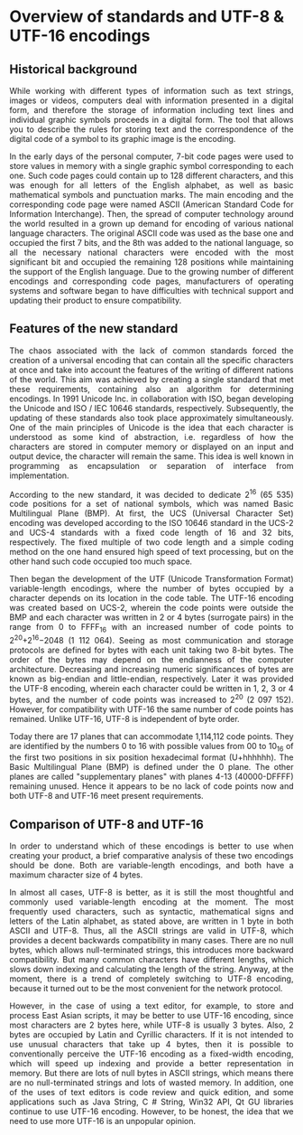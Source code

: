 # Overview of standards and UTF-8 & UTF-16 encodings 

## Historical background

<p align="justify"> While working with different types of information such as text strings, images or videos, computers deal with information presented in a digital form, and therefore the storage of information including text lines and individual graphic symbols proceeds in a digital form. The tool that allows you to describe the rules for storing text and the correspondence of the digital code of a symbol to its graphic image is the encoding.</p>

<p align="justify"> In the early days of the personal computer, 7-bit code pages were used to store values in memory with a single graphic symbol corresponding to each one. Such code pages could contain up to 128 different characters, and this was enough for all letters of the English alphabet, as well as basic mathematical symbols and punctuation marks. The main encoding and the corresponding code page were named ASCII (American Standard Code for Information Interchange). Then, the spread of computer technology around the world resulted in a grown up demand for encoding of various national language characters. The original ASCII code was used as the base one and occupied the first 7 bits, and the 8th was added to the national language, so all the necessary national characters were encoded with the most significant bit and occupied the remaining 128 positions while maintaining the support of the English language. Due to the growing number of different encodings and corresponding code pages, manufacturers of operating systems and software began to have difficulties with technical support and updating their product to ensure compatibility.</p>

## Features of the new standard

<p align="justify"> The chaos associated with the lack of common standards forced the creation of a universal encoding that can contain all the specific characters at once and take into account the features of the writing of different nations of the world. This aim was achieved by creating a single standard that met these requirements, containing also an algorithm for determining encodings. In 1991 Unicode Inc. in collaboration with ISO, began developing the Unicode and ISO / IEC 10646 standards, respectively. Subsequently, the updating of these standards also took place approximately simultaneously. One of the main principles of Unicode is the idea that each character is understood as some kind of abstraction, i.e. regardless of how the characters are stored in computer memory or displayed on an input and output device, the character will remain the same. This idea is well known in programming as encapsulation or separation of interface from implementation.</p>

<p align="justify"> According to the new standard, it was decided to dedicate 2<sup>16</sup> (65 535) code positions for a set of national symbols, which was named Basic Multilingual Plane (BMP). At first, the UCS (Universal Character Set) encoding was developed according to the ISO 10646 standard in the UCS-2 and UCS-4 standards with a fixed code length of 16 and 32 bits, respectively. The fixed multiple of two code length and a simple coding method on the one hand ensured high speed of text processing, but on the other hand such code occupied too much space. </p>

<p align="justify"> Then began the development of the UTF (Unicode Transformation Format) variable-length encodings, where the number of bytes occupied by a character depends on its location in the code table. The UTF-16 encoding was created based on UCS-2, wherein the code points were outside the BMP and each character was written in 2 or 4 bytes (surrogate pairs) in the range from 0 to FFFF<sub>16</sub> with an increased number of code points to 2<sup>20</sup>+2<sup>16</sup>−2048 (1 112 064). Seeing as most communication and storage protocols are defined for bytes with each unit taking two 8-bit bytes. The order of the bytes may depend on the endianness of the computer architecture. Decreasing and increasing numeric significances of bytes are known as big-endian and little-endian, respectively. Later it was provided the UTF-8 encoding, wherein each character could be written in 1, 2, 3 or 4 bytes, and the number of code points was increased to 2<sup>20</sup> (2 097 152). However, for compatibility with UTF-16 the same number of code points has remained. Unlike UTF-16, UTF-8 is independent of byte order. </p>

<p align="justify"> Today there are 17 planes that can accommodate 1,114,112 code points. They are identified by the numbers 0 to 16 with possible values from 00 to 10<sub>16</sub> of the first two positions in six position hexadecimal format (U+hhhhhh). The Basic Multilingual Plane (BMP) is defined under the 0 plane. The other planes are called "supplementary planes" with planes 4-13 (40000-DFFFF) remaining unused. Hence it appears to be no lack of code points now and both UTF-8 and UTF-16 meet present requirements.</p>

## Comparison of UTF-8 and UTF-16

<p align="justify"> In order to understand which of these encodings is better to use when creating your product, a brief comparative analysis of these two encodings should be done. Both are variable-length encodings, and both have a maximum character size of 4 bytes. </p>

<p align="justify"> In almost all cases, UTF-8 is better, as it is still the most thoughtful and commonly used variable-length encoding at the moment. The most frequently used characters, such as syntactic, mathematical signs and letters of the Latin alphabet, as stated above, are written in 1 byte in both ASCII and UTF-8. Thus, all the ASCII strings are valid in UTF-8, which provides a decent backwards compatibility in many cases. There are no null bytes, which allows null-terminated strings, this introduces more backward compatibility. But many common characters have different lengths, which slows down indexing and calculating the length of the string. Anyway, at the moment, there is a trend of completely switching to UTF-8 encoding, because it turned out to be the most convenient for the network protocol.</p>

<p align="justify"> However, in the case of using a text editor, for example, to store and process East Asian scripts, it may be better to use UTF-16 encoding, since most characters are 2 bytes here, while UTF-8 is usually 3 bytes. Also, 2 bytes are occupied by Latin and Cyrillic characters. If it is not intended to use unusual characters that take up 4 bytes, then it is possible to conventionally perceive the UTF-16 encoding as a fixed-width encoding, which will speed up indexing and provide a better representation in memory. But there are lots of null bytes in ASCII strings, which means there are no null-terminated strings and lots of wasted memory. In addition, one of the uses of text editors is code review and quick edition, and some applications such as Java String, C # String, Win32 API, Qt GU libraries continue to use UTF-16 encoding. However, to be honest, the idea that we need to use more UTF-16 is an unpopular opinion.</p>
